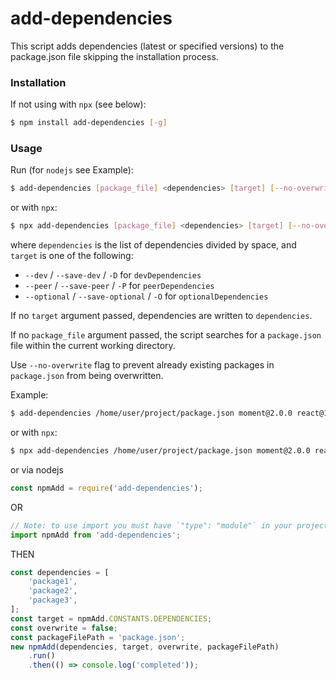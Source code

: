 # add-dependencies

This script adds dependencies (latest or specified versions) to the package.json file skipping the installation process.

### Installation

If not using with `npx` (see below):

```sh
$ npm install add-dependencies [-g]
```

### Usage

Run (for `nodejs` see Example):

```sh
$ add-dependencies [package_file] <dependencies> [target] [--no-overwrite]
```

or with `npx`:

```sh
$ npx add-dependencies [package_file] <dependencies> [target] [--no-overwrite]
```

where `dependencies` is the list of dependencies divided by space, and `target` is one of the following:
* `--dev` / `--save-dev` / `-D` for `devDependencies`
* `--peer` / `--save-peer` / `-P` for `peerDependencies`
* `--optional` / `--save-optional` / `-O` for `optionalDependencies`

If no `target` argument passed, dependencies are written to `dependencies`.

If no `package_file` argument passed, the script searches for a `package.json` file within the current working directory.

Use `--no-overwrite` flag to prevent already existing packages in `package.json` from being overwritten.

Example:

```sh
$ add-dependencies /home/user/project/package.json moment@2.0.0 react@16.8 redux eslint --dev
```

or with `npx`:

```sh
$ npx add-dependencies /home/user/project/package.json moment@2.0.0 react@16.8 redux eslint --dev
```

or via nodejs

```js
const npmAdd = require('add-dependencies');
```
OR

```js
// Note: to use import you must have `"type": "module"` in your projects package.json
import npmAdd from 'add-dependencies';
```

THEN

```js
const dependencies = [
    'package1',
    'package2',
    'package3',
];
const target = npmAdd.CONSTANTS.DEPENDENCIES;
const overwrite = false;
const packageFilePath = 'package.json';
new npmAdd(dependencies, target, overwrite, packageFilePath)
    .run()
    .then(() => console.log('completed'));
```